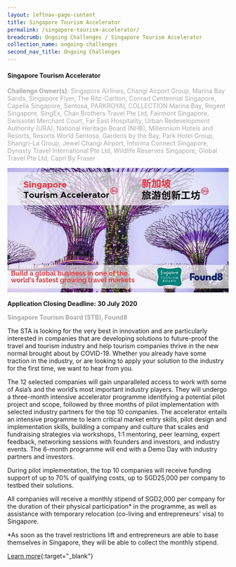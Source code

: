 ```yaml
---
layout: leftnav-page-content
title: Singapore Tourism Accelerator
permalink: /singapore-tourism-accelerator/
breadcrumb: Ongoing Challenges / Singapore Tourism Accelerator
collection_name: ongoing-challenges
second_nav_title: Ongoing Challenges
---
```


#### Singapore Tourism Accelerator

<font color="#a9a9a9"><b>Challenge Owner(s)</b>: Singapore Airlines, Changi Airport Group, Marina Bay Sands, Singapore Flyer, The Ritz-Carlton, Conrad Centennial Singapore, Capella Singapore, Sentosa, PARKROYAL COLLECTION Marina Bay, Regent Singapore, SingEx, Chan Brothers Travel Pte Ltd, Fairmont Singapore, Swissotel Merchant Court, Far East Hospitality, Urban Redevelopment Authority (URA), National Heritage Board (NHB), Millennium Hotels and Resorts, Resorts World Sentosa, Gardens by the Bay, Park Hotel Group, Shangri-La Group, Jewel Changi Airport, Informa Connect Singapore, Dynasty Travel International Pte Ltd, Wildlife Reserves Singapore, Global Travel Pte Ltd, Capri By Fraser</font>

[![1](/images/ongoing-challenges/singapore-tourism-accelerator.jpg)](https://www.stb.gov.sg/content/stb/en/trade-events-and-resources/Singapore-Tourism-Accelerator.html)

**Application Closing Deadline: 30 July 2020**<br>

<font color=" #a9a9a9"><b>Singapore Tourism Board (STB), Found8</b></font>

The STA is looking for the very best in innovation and are particularly interested in companies that are developing solutions to future-proof the travel and tourism industry and help tourism companies thrive in the new normal brought about by COVID-19. Whether you already have some traction in the industry, or are looking to apply your solution to the industry for the first time, we want to hear from you.

The 12 selected companies will gain unparalleled access to work with some of Asia’s and the world’s most important industry players. They will undergo a three-month intensive accelerator programme identifying a potential pilot project and scope, followed by three months of pilot implementation with selected industry partners for the top 10 companies. The accelerator entails an intensive programme to learn critical market entry skills, pilot design and implementation skills, building a company and culture that scales and fundraising strategies via workshops, 1:1 mentoring, peer learning, expert feedback, networking sessions with founders and investors, and industry events. The 6-month programme will end with a Demo Day with industry partners and investors.

During pilot implementation, the top 10 companies will receive funding support of up to 70% of qualifying costs, up to SGD25,000 per company to testbed their solutions.

All companies will receive a monthly stipend of SGD2,000 per company for the duration of their physical participation* in the programme, as well as assistance with temporary relocation (co-living and entrepreneurs' visa) to Singapore.

*As soon as the travel restrictions lift and entrepreneurs are able to base themselves in Singapore, they will be able to collect the monthly stipend. 

[Learn more](https://www.stb.gov.sg/content/stb/en/trade-events-and-resources/Singapore-Tourism-Accelerator.html){:target="_blank"}
